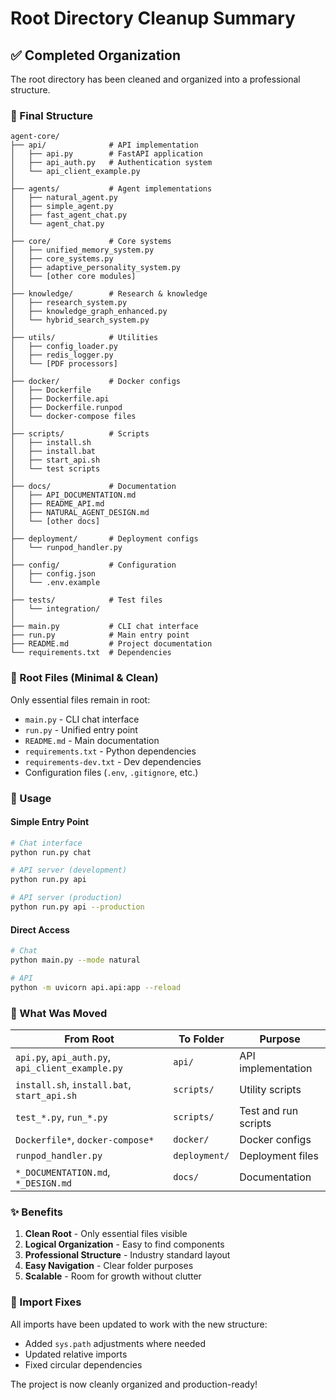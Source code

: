 # Root Directory Cleanup Summary

## ✅ Completed Organization

The root directory has been cleaned and organized into a professional structure.

### 📁 Final Structure

```
agent-core/
├── api/              # API implementation
│   ├── api.py        # FastAPI application
│   ├── api_auth.py   # Authentication system
│   └── api_client_example.py
│
├── agents/           # Agent implementations
│   ├── natural_agent.py
│   ├── simple_agent.py
│   ├── fast_agent_chat.py
│   └── agent_chat.py
│
├── core/             # Core systems
│   ├── unified_memory_system.py
│   ├── core_systems.py
│   ├── adaptive_personality_system.py
│   └── [other core modules]
│
├── knowledge/        # Research & knowledge
│   ├── research_system.py
│   ├── knowledge_graph_enhanced.py
│   └── hybrid_search_system.py
│
├── utils/            # Utilities
│   ├── config_loader.py
│   ├── redis_logger.py
│   └── [PDF processors]
│
├── docker/           # Docker configs
│   ├── Dockerfile
│   ├── Dockerfile.api
│   ├── Dockerfile.runpod
│   └── docker-compose files
│
├── scripts/          # Scripts
│   ├── install.sh
│   ├── install.bat
│   ├── start_api.sh
│   └── test scripts
│
├── docs/             # Documentation
│   ├── API_DOCUMENTATION.md
│   ├── README_API.md
│   ├── NATURAL_AGENT_DESIGN.md
│   └── [other docs]
│
├── deployment/       # Deployment configs
│   └── runpod_handler.py
│
├── config/           # Configuration
│   ├── config.json
│   └── .env.example
│
├── tests/            # Test files
│   └── integration/
│
├── main.py           # CLI chat interface
├── run.py            # Main entry point
├── README.md         # Project documentation
└── requirements.txt  # Dependencies
```

### 🎯 Root Files (Minimal & Clean)

Only essential files remain in root:
- `main.py` - CLI chat interface
- `run.py` - Unified entry point
- `README.md` - Main documentation
- `requirements.txt` - Python dependencies
- `requirements-dev.txt` - Dev dependencies
- Configuration files (`.env`, `.gitignore`, etc.)

### 🚀 Usage

#### Simple Entry Point
```bash
# Chat interface
python run.py chat

# API server (development)
python run.py api

# API server (production)
python run.py api --production
```

#### Direct Access
```bash
# Chat
python main.py --mode natural

# API
python -m uvicorn api.api:app --reload
```

### 📝 What Was Moved

| From Root | To Folder | Purpose |
|-----------|-----------|---------|
| `api.py`, `api_auth.py`, `api_client_example.py` | `api/` | API implementation |
| `install.sh`, `install.bat`, `start_api.sh` | `scripts/` | Utility scripts |
| `test_*.py`, `run_*.py` | `scripts/` | Test and run scripts |
| `Dockerfile*`, `docker-compose*` | `docker/` | Docker configs |
| `runpod_handler.py` | `deployment/` | Deployment files |
| `*_DOCUMENTATION.md`, `*_DESIGN.md` | `docs/` | Documentation |

### ✨ Benefits

1. **Clean Root** - Only essential files visible
2. **Logical Organization** - Easy to find components
3. **Professional Structure** - Industry standard layout
4. **Easy Navigation** - Clear folder purposes
5. **Scalable** - Room for growth without clutter

### 🔧 Import Fixes

All imports have been updated to work with the new structure:
- Added `sys.path` adjustments where needed
- Updated relative imports
- Fixed circular dependencies

The project is now cleanly organized and production-ready!